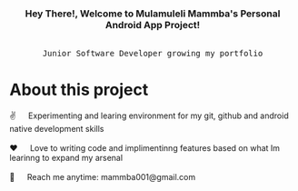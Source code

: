 <!-- Intro  -->
<h3 align="center">
         Hey There!, Welcome to Mulamuleli Mammba's Personal Android App Project!
</h3>


<p align="center"> 
  <samp>
    <br>
    Junior Software Developer growing my portfolio
    <br>
  </samp>
</p>



<!-- About Section -->
 # About this project
 
<p>
 ✌️ &emsp; Experimenting and learing environment for my git, github and android native development skills <br/><br/>
 ❤️ &emsp; Love to writing code and implimentinng features based on what Im learinng to expand my arsenal<br/><br/>
 📧 &emsp; Reach me anytime: mammba001@gmail.com<br/><br/>

</p>
